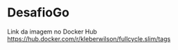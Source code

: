 # DesafioGo

Link da imagem no Docker Hub
https://hub.docker.com/r/kleberwilson/fullcycle.slim/tags
